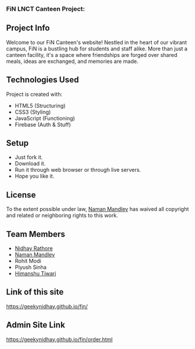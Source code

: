 ### FiN LNCT Canteen Project: 

## Project Info
Welcome to our FiN Canteen's website! Nestled in the heart of our vibrant campus, FiN is a bustling hub for students and staff alike. More than just a canteen facility, it's a space where friendships are forged over shared meals, ideas are exchanged, and memories are made. 



## Technologies Used
Project is created with:
* HTML5 (Structuring)
* CSS3 (Styling)
* JavaScript (Functioning)
* Firebase (Auth & Stuff)

## Setup
* Just fork it.
* Download it.
* Run it through web browser or through live servers.
* Hope you like it.


## License
To the extent possible under law, [Naman Mandley](https://github.com/coolfool112) has waived all copyright and related or neighboring rights to this work.

## Team Members 
* [Nidhay Rathore](https://github.com/geekynidhay)
* [Naman Mandley](https://github.com/coolfool112)
* Rohit Modi 
* Piyush Sinha
* [Himanshu Tiwari](https://github.com/iiamhimanshu)

## Link of this site
<https://geekynidhay.github.io/fin/>

## Admin Site Link

<https://geekynidhay.github.io/fin/order.html>

